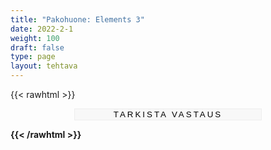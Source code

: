 ```yaml
---
title: "Pakohuone: Elements 3"
date: 2022-2-1
weight: 100
draft: false
type: page
layout: tehtava
---
```


{{< rawhtml >}}

 <form autocomplete="off">
          <div id="ques0" class="ques">
  <h2>Introduction</h2>
  <b><p>You and your friends are visiting your relatives in England. They take you to see William Shakespeare’s Birthplace and his childhood home in the heart of Stratford-upon-Avon.</p></b>

<p>On the guided tour you get very sleepy and decide to take a nap on a four-poster bed you spotted in one of the rooms. As soon as you close your eyes you hear a voice calling for help. It’s Mr Shakespeare himself!</p>

<p>“Hearken unto me, oh visitor from the north! Many years before thy birth I penned a most excellent play. Alas, it offended our most royal queen who ordered that all copies be set aflame. One copy I hid, however, and now ’tis time for the eyes of the world to look upon it. I call on you, my sleepy guest, to bring this masterpiece out of the darkness and into the light. Mark, young traveller, mark! In a secret compartment in one of the bedposts there lies the first clue.”</p>

<p>Start your adventure by typing 'start'.</p>
    <input type="text" name="answer0"/>
</div>

<div id="ques1" class="ques">
  <h2>Task 1</h2>
  <p>You hear your friends calling your name and open your eyes. You tell them about Shakespeare’s message. You start looking for the secret compartment, and find a message. You don’t understand anything because it’s only a string of letters. The message must be encrypted.</p>

<p> ACGNOOFGTLPOWQTCXHBUEAECMNIYPTWNYZVW</p>
<p>RDHJYEBORMLELTTKPHSQEPBGUMLSWOLZBAOESWIXOSVW</p>

</p> Your friend Ariel has read a story where messages could be decrypted by picking every third letter from a mass of letters, and it works!</p>

<p>Type the city in question to continue. Don't know where it is? Google!</p>

<input type="text" name="answer1"/>
</div>

<div id="ques2" class="ques">
  <h2>Task 2</h2>
  <p>You decide to go to London and visit the Globe Theatre. You go to the railway station and ask for help. While you’re talking to the clerk, your friend, who is looking at their mobile, suddenly cries out loud: “We’ve won! We"ve got tickets to a play at the Globe tonight.”</p>

  <p>Your friend wants you to guess which play you are going to see, and quotes some of its most famous lines. Which Shakespeare’s play are you going to see?</p>

<p>“The rest is silence.”</p>
<p>"Something is rotten in the state of Denmark."</p>
<p>"To be or not to be—that is the question."</p>
    <input type="text" name="answer2"/>
 </div>

<div id="ques3" class="ques">
  <h2>Task 3</h2>
  <p>You have arrived in London. Next you need to find out the name of the Tube station closest to the Globe. On the train you created a task for your friends. They need to figure out what the name of the station is by finishing the task.</p>

<p> The tube station = </p>

  <input type="text" name="answer3"/>

  <p>Rearrange the jumbled letters and create words related to culture. Take the first letter of each word to create the name of the Tube station.</p>

<p>1. Ogry Hybia <input type="text" style="display:unset"/> - A detailed description of a person's life.</p>
<p>2. Ric Lys <input type="text" style="display:unset"/> - Words that make up a song.</p>
<p>3. Thor Au <input type="text" style="display:unset"/> - Someone who writes books for a living.</p>
<p>4. Acrach Ter <input type="text" style="display:unset"/> - A person represented in a movie, play, or story.</p>
<p>5. Body Kear <input type="text" style="display:unset"/> - A set of keys on a piano or similar musical instrument.</p>
<p>6. Fate Goo <input type="text" style="display:unset"/> - Film or videotape that shows a single event or place.</p>
<p>7. Eve Riw <input type="text" style="display:unset"/> - A critical article or report.</p>
<p>8. Rose Pimvi <input type="text" style="display:unset"/> - To create and perform without preparation.</p>
<p>9. Idiot Nau <input type="text" style="display:unset"/> - A trial hearing given to a singer, actor, or other performer to test suitability for employment.</p>
<p>10. H.R.Thym <input type="text" style="display:unset"/> - Patterns of sound in time.</p>
<p>11. Bit Less Ut <input type="text" style="display:unset"/> - A printed translation of the words of a film that are shown at the bottom of the picture.</p>

</div>

<div id="ques4" class="ques">
<h2>Task 4</h2>
<p>The following day you go to the tourist information office to find out where this monument is. Report to your friends what was said in the office.</p>

<p>Choose the correct answer.</p>

<p>1. I asked the clerk<select>&nbsp;
  <option style="display:none">
  <option>where Shakespeare’s memorial monument is/was. <b>A</b></option>
  <option>where is Shakespeare’s memorial monument. <b>E</b></option>
</select></p>
<p>2. Then I asked him<select>&nbsp;
  <option style="display:none">
  <option>was it free for visitors <b>F</b></option>
  <option>if it was/is free for visitors. <b>B</b></option>
</select></p>
<p>3. I also asked him<select>&nbsp;
  <option style="display:none">
  <option>if we could book the tickets there. <b>B</b></option>
  <option>could we book the tickets here? <b>D</b></option>
</select></p>
<p>4. The clerk told me<select>&nbsp;
  <option style="display:none">
  <option>to take the District Line to Westminster. <b>E</b></option>
  <option>that we took the District Line to Westminster. <b>I</b></option>
</select></p>
<p>5. Then he said that<select>&nbsp;
  <option style="display:none">
  <option>I hadn’t been allowed to photograph the monument. <b>A</b></option>
  <option>I wasn’t allowed to photograph the monument. <b>Y</b</option>
</select></p>

<p> Finish the following sentence by writing down the letters you got when choosing the answer you think is correct.</p> 

<p>The monument is in Westminster _ _ _ _ _ , which is a  <input type="text" name="answer4" style="display:unset"></p>
</div>

<div id="ques5" class="ques">
  <h2>Task 5</h2>
  <b><p>You look at the memorial monument. Shakespeare seems to be pointing at one of his patrons.</p></b>
  
  <b><p>Which of the following rulers was Shakespeare’s patron?</p></b>
  <p>King Henry V, died 1422</p>
  <p>King Richard III, died 1485</p>
  <p>Queen Elizabeth I, died 1603</p>


<input type="text" name="answer5"/>

  <b><p>The patron’s tomb happens to be in Westminster Abbey and will provide the next clue. But who is the patron? You’ll get the year of the patron’s death by adding the correct number of articles in the following four sentences.</p></b>


  <p>1. Sam Wanamaker’s <input type="text" style="display:unset;width:100px;"/> idea to reconstruct <input type="text" style="display:unset;width:100px;"/> new Globe Theatre took years to bring to life.</p>

  <p>2. Built in <input type="text" style="display:unset;width:100px;"/> 1990s, <input type="text" style="display:unset;width:100px;"/> Globe is <input type="text" style="display:unset;width:100px;"/> world-renowned theatre that is located on <input type="text" style="display:unset;width:100px;"/> bank of <input type="text" style="display:unset;width:100px;"/> Thames in <input type="text" style="display:unset; width:100px;"/> UK.</p>

  <p>3. 3. There were <input type="text" style="display:unset;width:100px;"/> several problems in obtaining enough <input type="text" style="display:unset;width:100px;"/> funding for Wanamaker’s <input type="text" style="display:unset;width:100px;"/> ambitious project.</p>

  <p>4. <input type="text" style="display:unset;width:100px;"/> project gained <input type="text" style="display:unset;width:100px;"/> major boost when Sam started campaigning to reconstruct <input type="text" style="display:unset;width:100px;"/> replica of Shakespeare’s <input type="text" style="display:unset;width:100px;"/> original Globe theatre in <input type="text" style="display:unset;width:100px;"/> 1969.</p>
</div>

<div id="ques6" class="ques">
  <h2>Task 6</h2>
  <b><p>You approach the tomb, looking for another clue. There is a strange glow, and you step closer. The glow seems to form some kind of text on the patron’s tomb. What does it say?</p></b>

  <p>/waɪ ɑː juː bɒðərɪŋ miː? gəʊ tu ðə pleɪs ʃeɪkspɪə wɒz bɛrid/.</p>

  <p>Where do you need to go next?</p>

<input type="text" name="answer6"/>
</div>

<div id="ques7" class="ques">
  <h2>Task 7</h2>
  <b><p>You finally arrive at Shakespeare’s tomb. On the tomb there is a curse written by the Bard himself. What must you not do at the tomb according to the message? And where do you need to go next?</p></b>

<p>“Good friend for Jesus sake forbeare, To dig the dust enclosed here.</p>
<p>"Blessed be the man that spares these stones, And cursed be he that moves my bones.”</p>

<p>1. Quote bad poetry</p>
<p>2. Throw stones at the tomb</p>
<p>3. Disturb his peace</p>
<p>4. Meet good friends</p>

   <input type="text" name="answer7"/>
</div>

<input type="submit" id="submit" value="Tarkista vastaus" />

</form>

<style>
.ques {
    display: none;
}

		
input[type="text"] {
    outline: none;
    border: none;
    border-bottom: 1px solid black;
    font-size: inherit;
    background-color: #fafafa;
    text-align: center;
    display: block;
    outline: none;
    width: 300px;
    margin: 0.5em auto 1.5em;
}

input#submit {
    display: block;
    outline: none;
    width: 300px;
    margin: 0.5em auto 0.5em;
    background: #f8f8f8;
    text-transform: uppercase;
    letter-spacing: 3px;
    border: 1px solid #eeeeee;
}

.dark input[type="text"] {
    outline: none;
    border: none;
    border-bottom: 1px solid white;
    font-size: inherit;
    background-color: #fafafa;
    text-align: center;
    display: block;
    outline: none;
    width: 300px;
    color: white;
    background-color: #181A1B;
    margin: 0.5em auto 1.5em;
}

.dark input#submit {
    display: block;
    outline: none;
    width: 300px;
    color: white;
    margin: 0.5em auto 0.5em;
    background: #f8f8f8;
    text-transform: uppercase;
    letter-spacing: 3px;
    background-color: #181A1B;
    border: 1px solid #eeeeee;
}

  #finalMessage {
    background: white;
    color: black;
    padding-bottom: 2em;
    padding-top: 1em;
    }

  .dark #finalMessage {
    background: #181A1B;
    color:white;
    padding-bottom: 2em;
    padding-top: 1em;
  }

  .dark select {
    background-color: #181A1B;
    color: white;
  }
</style>

<script>
window.onload = function() {
  var questionCnt = $("div.ques").length;
  questionOrder = [0,1,2,3,4,5,6,7];
    questionsAsked = 0;
    hideAllExcept(questionOrder[questionsAsked]);
  
}

// == Used for Task 2: Hides all questions except the given one ==
function hideAllExcept(question) {
  $("div.ques").hide(); // Hides all questions
  $("#ques" + question).show(); // Shows only the given question
}

// The answers
var answers = [
  ["start"],
  ["london"],
  ["hamlet"],
  ["blackfriars"],
  ["church"],
  ["elizabeth", "queen elizabeth", "elizabeth i", "queen elizabeth i"],
  ["stratford-upon-avon", "stratford upon avon", "stratford", "where shakespeare was buried", "shakespeare's burial place", "the place where shakespeare was buried", "place where shakespeare was buried"],
  ["3", "disturb his peace"],
];

// == Used for Task 4: Triggered by the link, checks an answer ==
function checkAnswer() {

  var questionNumber = questionOrder[questionsAsked]; // The number of the question that is shown at the moment
  var answer; // Get the answer

  if (questionNumber == 1) {
    answer = $("#ques" + questionNumber + " input").val().toLowerCase().trim();
  } else {
    answer = $("#ques" + questionNumber + " input").val().toLowerCase().trim(); // The value of the input field that is placed in the given question
  }

  // Check whether the answer is correct
  var correct = answers[questionNumber].indexOf(answer) != -1;


  // Continue, if answer is correct
    if (correct) {
    questionsAsked++; //Increase questionsAsked
    if (questionsAsked >= questionOrder.length) {
    $("#ques7").empty();
    $("#ques7").append('<div id="finalMessage">Great success!<br><br>A door behind the tomb opens, revealing the hidden text. You try to read it, but unfortunately, it is not very good.</div>');
    } else {
      hideAllExcept(questionOrder[questionsAsked]); // Start over at step 2
    }
  }
}

$("form").on("submit", function(e) {
	e.preventDefault();
  checkAnswer();
});</script>
{{< /rawhtml >}}